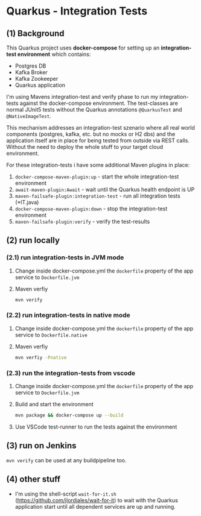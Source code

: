 # Quarkus - Integration Tests

## (1) Background 

This Quarkus project uses **docker-compose** for setting up an **integration-test environment** which contains:

* Postgres DB
* Kafka Broker
* Kafka Zookeeper
* Quarkus application

I'm using Mavens integration-test and verify phase to run my integration-tests against the docker-compose environment. The test-classes are normal JUnit5 tests without the Quarkus annotations ``@QuarkusTest`` and ``@NativeImageTest``. 

This mechanism addresses an integration-test szenario where all real world components (postgres, kafka, etc. but no mocks or H2 dbs) and the application itself are in place for being tested from outside via REST calls. Without the need to deploy the whole stuff to your target cloud environment.

For these integration-tests i have some additional Maven plugins in place:

1. ``docker-compose-maven-plugin:up`` - start the whole integration-test environment
2. ``await-maven-plugin:Await`` - wait until the Quarkus health endpoint is UP
3. ``maven-failsafe-plugin:integration-test`` - run all integration tests (*IT.java)
4. ``docker-compose-maven-plugin:down`` - stop the integration-test environment
5. ``maven-failsafe-plugin:verify`` - verify the test-results

## (2) run locally

### (2.1) run integration-tests in JVM mode

1. Change inside docker-compose.yml the ``dockerfile`` property of the app service to ``Dockerfile.jvm``

2. Maven verfiy

    ```bash
    mvn verify
    ```

### (2.2) run integration-tests in native mode

1. Change inside docker-compose.yml the ``dockerfile`` property of the app service to ``Dockerfile.native``

2. Maven verfiy

    ```bash
    mvn verfiy -Pnative
    ```

### (2.3) run the integration-tests from vscode

1. Change inside docker-compose.yml the ``dockerfile`` property of the app service to ``Dockerfile.jvm``

2. Build and start the environment

    ```bash
    mvn package && docker-compose up --build
    ```

3. Use VSCode test-runner to run the tests against the environment

## (3) run on Jenkins

``mvn verify`` can be used at any buildpipeline too.

## (4) other stuff

* I'm using the shell-script ``wait-for-it.sh`` (https://github.com/jlordiales/wait-for-it) to wait with the Quarkus application start until all dependent services are up and running.